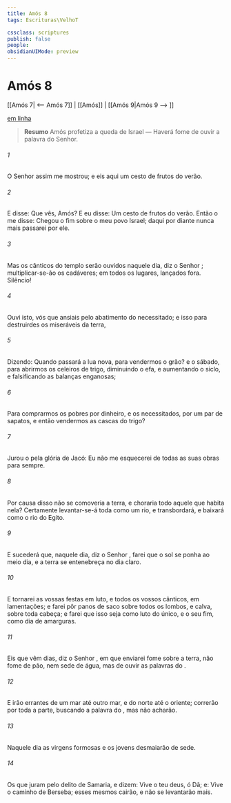 ```yaml
---
title: Amós 8
tags: Escrituras\VelhoT

cssclass: scriptures
publish: false
people:
obsidianUIMode: preview
---
```


# Amós 8
[[Amós 7| <-- Amós 7]] | [[Amós]] | [[Amós 9|Amós 9 --> ]]

[em linha](https://churchofjesuschrist.org/study/scriptures/ot/amos/8?lang=por)

> __Resumo__
Amós profetiza a queda de Israel — Haverá fome de ouvir a palavra do Senhor.

###### 1 
O Senhor  assim me mostrou; e eis aqui um cesto de frutos do verão.

###### 2 
E disse: Que vês, Amós? E eu disse: Um cesto de frutos do verão. Então o  me disse: Chegou o fim sobre o meu povo Israel; daqui por diante nunca mais passarei por ele.

###### 3 
Mas os cânticos do templo serão ouvidos naquele dia, diz o Senhor ; multiplicar-se-ão os cadáveres; em todos os lugares,  lançados fora. Silêncio!

###### 4 
Ouvi isto, vós que ansiais pelo abatimento do necessitado; e isso para destruirdes os miseráveis da terra,

###### 5 
Dizendo: Quando passará a lua nova, para vendermos o grão? e o sábado, para abrirmos os celeiros de trigo, diminuindo o efa, e aumentando o siclo, e falsificando as balanças enganosas;

###### 6 
Para comprarmos os pobres por dinheiro, e os necessitados, por um par de sapatos, e então vendermos as cascas do trigo?

###### 7 
Jurou o  pela glória de Jacó: Eu não me esquecerei de todas as suas obras para sempre.

###### 8 
Por causa disso não se comoveria a terra, e  choraria todo aquele que habita nela? Certamente levantar-se-á toda como um rio, e transbordará, e baixará como o rio do Egito.

###### 9 
E sucederá que, naquele dia, diz o Senhor , farei que o sol se ponha ao meio dia, e a terra se entenebreça no dia claro.

###### 10 
E tornarei as vossas festas em luto, e todos os vossos cânticos, em lamentações; e farei pôr panos de saco sobre todos os lombos, e calva, sobre toda cabeça; e farei que isso seja como luto do  único, e o seu fim, como dia de amarguras.

###### 11 
Eis que vêm dias, diz o Senhor , em que enviarei fome sobre a terra, não fome de pão, nem sede de água, mas de ouvir as palavras do .

###### 12 
E irão errantes de um mar até outro mar, e do norte até o oriente; correrão por toda a parte, buscando a palavra do , mas não  acharão.

###### 13 
Naquele dia as virgens formosas e os jovens desmaiarão de sede.

###### 14 
Os que juram pelo delito de Samaria, e dizem: Vive o teu deus, ó Dã; e: Vive o caminho de Berseba; esses mesmos cairão, e não se levantarão mais.

